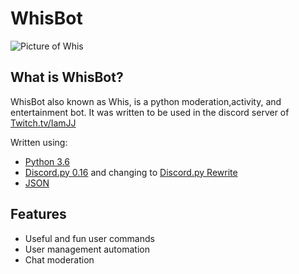# WhisBot  

![][logo]

What is WhisBot?
------

WhisBot also known as Whis, is a python moderation,activity, and entertainment bot. 
It was written to be used in the discord server of [Twitch.tv/IamJJ](https://www.twitch.tv/iamjj)

Written using:

* [Python 3.6](https://www.python.org/downloads/release/python-360/)
* [Discord.py 0.16](https://github.com/Rapptz/discord.py) and changing to [Discord.py Rewrite](https://discordpy.readthedocs.io/en/rewrite/)
* [JSON](https://en.wikipedia.org/wiki/JSON)

Features 
--------
* Useful and fun user commands
* User management automation
* Chat moderation

[logo]: https://github.com/jsj1027/WhisBot/blob/master/images/whis.jpg "Picture of Whis"
